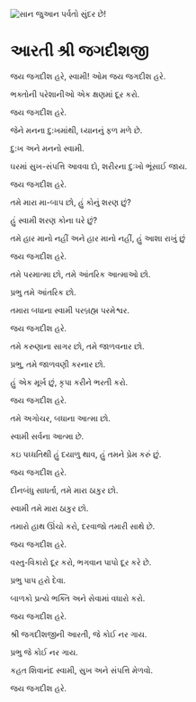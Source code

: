 ![સાન જુઆન પર્વતો સુંદર છે!](lib/assets/assets/images/artis/artis/img.png "સાન જુઆન પર્વતો")

# આરતી શ્રી જગદીશજી

જય જગદીશ હરે, સ્વામી! ઓમ જય જગદીશ હરે.

ભક્તોની પરેશાનીઓ એક ક્ષણમાં દૂર કરો.

જય જગદીશ હરે.

જેને મનના દુ:ખમાંથી, ધ્યાનનું ફળ મળે છે.

દુ:ખ અને મનનો સ્વામી.

ઘરમાં સુખ-સંપત્તિ આવવા દો, શરીરના દુઃખો ભૂંસાઈ જાય.

જય જગદીશ હરે.

તમે મારા મા-બાપ છો, હું કોનું શરણ છું?

હું સ્વામી શરણ કોના ઘરે છું?

તમે હાર માનો નહીં અને હાર માનો નહીં, હું આશા રાખું છું

જય જગદીશ હરે.

તમે પરમાત્મા છો, તમે આંતરિક આત્માઓ છો.

પ્રભુ તમે આંતરિક છો.

તમારા બધાના સ્વામી પરબ્રહ્મ પરમેશ્વર.

જય જગદીશ હરે.

તમે કરુણાના સાગર છો, તમે જાળવનાર છો.

પ્રભુ, તમે જાળવણી કરનાર છો.

હું એક મૂર્ખ છું, કૃપા કરીને ભરતી કરો.

જય જગદીશ હરે.

તમે અગોચર, બધાના આત્મા છો.

સ્વામી સર્વના આત્મા છે.

કઇ પધ્ધતિથી હું દયાળુ થાવ, હું તમને પ્રેમ કરું છું.

જય જગદીશ હરે.

દીનબંધુ સાધર્તા, તમે મારા ઠાકુર છો.

સ્વામી તમે મારા ઠાકુર છો.

તમારો હાથ ઊંચો કરો, દરવાજો તમારી સાથે છે.

જય જગદીશ હરે.

વસ્તુ-વિકારો દૂર કરો, ભગવાન પાપો દૂર કરે છે.

પ્રભુ પાપ હરો દેવા.

બાળકો પ્રત્યે ભક્તિ અને સેવામાં વધારો કરો.

જય જગદીશ હરે.

શ્રી જગદીશજીની આરતી, જે કોઈ નર ગાય.

પ્રભુ જે કોઈ નર ગાય.

કહત શિવાનંદ સ્વામી, સુખ અને સંપત્તિ મેળવો.

જય જગદીશ હરે.